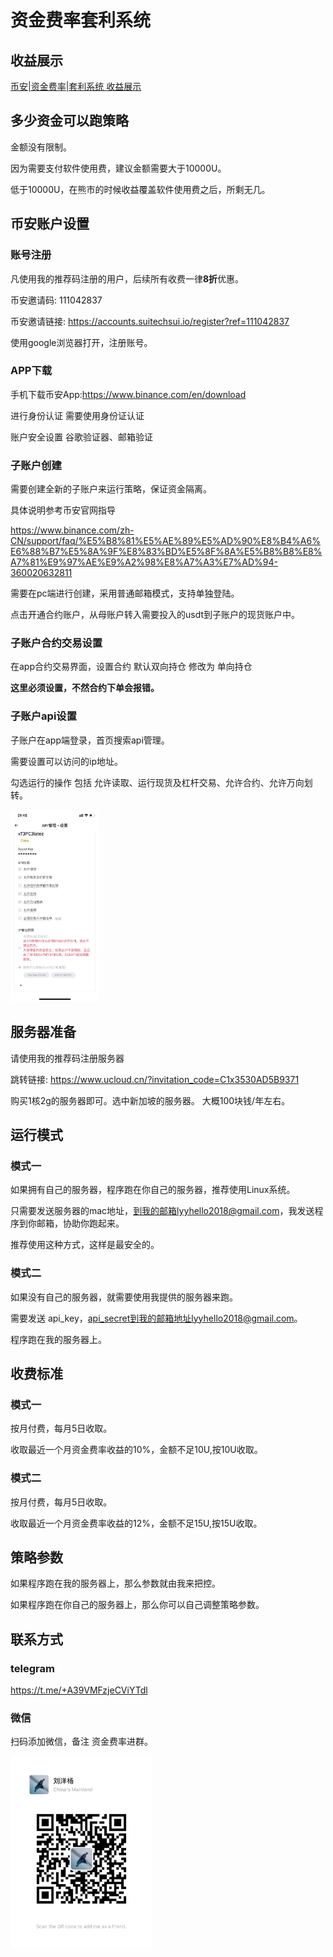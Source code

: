 # 资金费率套利系统

## 收益展示

[币安|资金费率|套利系统 收益展示](https://youtu.be/LWTnhKl53Vg?si=j4u1-tNtbMYNF33s)



## 多少资金可以跑策略

金额没有限制。

因为需要支付软件使用费，建议金额需要大于10000U。

低于10000U，在熊市的时候收益覆盖软件使用费之后，所剩无几。



## 币安账户设置

### 账号注册

凡使用我的推荐码注册的用户，后续所有收费一律**8折**优惠。

币安邀请码: 111042837

币安邀请链接:  https://accounts.suitechsui.io/register?ref=111042837

使用google浏览器打开，注册账号。

### APP下载

手机下载币安App:https://www.binance.com/en/download

进行身份认证 需要使用身份证认证

账户安全设置 谷歌验证器、邮箱验证



### 子账户创建

需要创建全新的子账户来运行策略，保证资金隔离。

具体说明参考币安官网指导 

https://www.binance.com/zh-CN/support/faq/%E5%B8%81%E5%AE%89%E5%AD%90%E8%B4%A6%E6%88%B7%E5%8A%9F%E8%83%BD%E5%8F%8A%E5%B8%B8%E8%A7%81%E9%97%AE%E9%A2%98%E8%A7%A3%E7%AD%94-360020632811

需要在pc端进行创建，采用普通邮箱模式，支持单独登陆。

点击开通合约账户，从母账户转入需要投入的usdt到子账户的现货账户中。



### 子账户合约交易设置

在app合约交易界面，设置合约  默认双向持仓 修改为 单向持仓 

**这里必须设置，不然合约下单会报错。**



### 子账户api设置

子账户在app端登录，首页搜索api管理。

需要设置可以访问的ip地址。

勾选运行的操作 包括 允许读取、运行现货及杠杆交易、允许合约、允许万向划转。



<img src="image/image-20240221214603727.png" alt="image-20240221214603727" style="zoom:30%;" />



## 服务器准备

请使用我的推荐码注册服务器

跳转链接: https://www.ucloud.cn/?invitation_code=C1x3530AD5B9371

购买1核2g的服务器即可。选中新加坡的服务器。 大概100块钱/年左右。



## 运行模式

### 模式一

如果拥有自己的服务器，程序跑在你自己的服务器，推荐使用Linux系统。

只需要发送服务器的mac地址，到我的邮箱lyyhello2018@gmail.com，我发送程序到你邮箱，协助你跑起来。

推荐使用这种方式，这样是最安全的。



### 模式二

如果没有自己的服务器，就需要使用我提供的服务器来跑。

需要发送 api_key，api_secret到我的邮箱地址lyyhello2018@gmail.com。

程序跑在我的服务器上。



## 收费标准

### 模式一

按月付费，每月5日收取。

收取最近一个月资金费率收益的10%，金额不足10U,按10U收取。



### 模式二

按月付费，每月5日收取。

收取最近一个月资金费率收益的12%，金额不足15U,按15U收取。



## 策略参数

如果程序跑在我的服务器上，那么参数就由我来把控。

如果程序跑在你自己的服务器上，那么你可以自己调整策略参数。



## 联系方式
### telegram

https://t.me/+A39VMFzjeCViYTdl



### 微信

扫码添加微信，备注 资金费率进群。

<img src="image/image-20240221215304418.png" alt="image-20240221215304418" style="zoom:30%;" />
